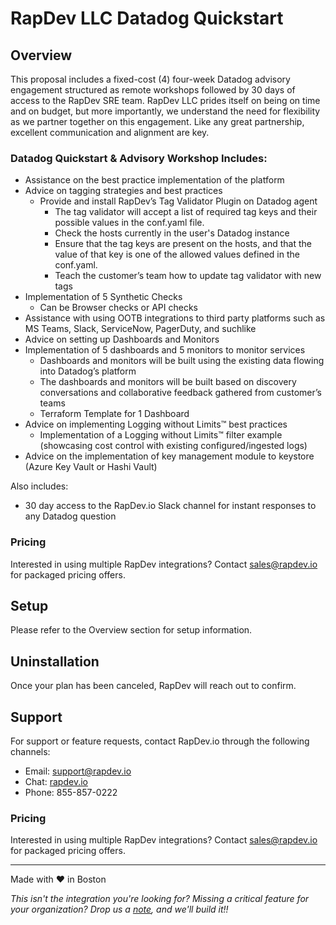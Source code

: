 # RapDev LLC Datadog Quickstart
## Overview
This proposal includes a fixed-cost (4) four-week Datadog advisory engagement structured as remote workshops followed by 30 days of access to the RapDev SRE team. RapDev LLC prides itself on being on time and on budget, but more importantly, we understand the need for flexibility as we partner together on this engagement.  Like any great partnership, excellent communication and alignment are key.  

### Datadog Quickstart & Advisory Workshop Includes:
- Assistance on the best practice implementation of the platform
- Advice on tagging strategies and best practices
  - Provide and install RapDev’s Tag Validator Plugin on Datadog agent
    - The tag validator will accept a list of required tag keys and their possible values in the conf.yaml file.
    - Check the hosts currently in the user's Datadog instance
    - Ensure that the tag keys are present on the hosts, and that the value of that key is one of the allowed values defined in the conf.yaml. 
    - Teach the customer’s team how to update tag validator with new tags
- Implementation of 5 Synthetic Checks 
  - Can be Browser checks or API checks 
- Assistance with using OOTB integrations to third party platforms such as MS Teams, Slack, ServiceNow, PagerDuty, and suchlike 
- Advice on setting up Dashboards and Monitors
- Implementation of 5 dashboards and 5 monitors to monitor services
  - Dashboards and monitors will be built using the existing data flowing into Datadog’s platform
  - The dashboards and monitors will be built based on discovery conversations and collaborative feedback gathered from customer’s teams
  - Terraform Template for 1 Dashboard
- Advice on implementing Logging without Limits&trade; best practices
  - Implementation of a Logging without Limits&trade; filter example (showcasing cost control with existing configured/ingested logs)
- Advice on the implementation of key management module to keystore (Azure Key Vault or Hashi Vault)

Also includes:
- 30 day access to the RapDev.io Slack channel for instant responses to any Datadog question

### Pricing
Interested in using multiple RapDev integrations? Contact [sales@rapdev.io](mailto:sales@rapdev.io) for packaged pricing offers.

## Setup

Please refer to the Overview section for setup information. 

## Uninstallation

Once your plan has been canceled, RapDev will reach out to confirm. 

## Support
For support or feature requests, contact RapDev.io through the following channels:

- Email: support@rapdev.io
- Chat: [rapdev.io](https://www.rapdev.io/#Get-in-touch)
- Phone: 855-857-0222

### Pricing
Interested in using multiple RapDev integrations? Contact [sales@rapdev.io](mailto:sales@rapdev.io) for packaged pricing offers.

---
Made with ❤️ in Boston

*This isn't the integration you're looking for? Missing a critical feature for your organization? Drop us a [note](mailto:support@rapdev.io), and we'll build it!!*
